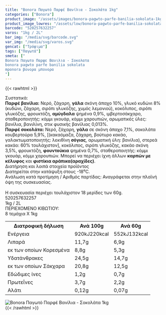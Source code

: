 ```yaml
---
title: "Bonora Παγωτό Παρφέ Βανίλια - Σοκολάτα 1kg"
categories: ["Bonora"]
product_image: "/assets/images/bonora-pagwto-parfe-banilia-sokolata-1kg.jpg"
product_image_lowres: "/assets/low/bonora-pagwto-parfe-banilia-sokolata-1kg.jpg"
barcode: "520257632257"
varos: "1kg / 2L"
bar_img: "/media/svg/barcode.svg"
var_img: "/media/svg/varos.svg"
gencat: ["Τρόφιμα"]
tags: ["Παγωτά"]
smeta: ["
Bonora Παγωτο Παρφε Βανιλια - Σοκολατα
bonora pagwto parfe banilia sokolata
mponora βονορα μπονορα
"]
---
```

{{< rawhtml >}}

<div class="sload98"><div class="product"><div id="sistatika">Συστατικά:</div><div class="alltext"><b>Παρφέ βανίλια:</b> Νερό, ζάχαρη, <b>γάλα</b> σκόνη άπαχο 10%, γλυκό κυδώνι 8% (κυδώνι, ζάχαρη, σιρόπι γλυκόζης, χυμός λεμονιού), κοκόλιπος, σιρόπι γλυκόζης, φρουκτόζη, <b>αμύγδαλα</b> ψημένα 0,9%, ιμβερτοσάκχαρο, σταθεροποιητής: κόμμι γκουάρ, κόμμι χαρουπιών, αρωματικές ύλες: βανίλια, βανιλίνη, στικ φυσικής βανίλιας 0,013%.<br><b>Παρφέ σοκολάτα:</b> Νερό, ζάχαρη, <b>γάλα</b> σε σκόνη άπαχο 7,1%, σοκολάτα κουβερτούρα 5,9%, [(κακαόμαζα, ζάχαρη, βούτυρο κακάο, γαλακτωματοποιητής: λεκιθίνη <b>σόγιας</b>, αρωματική ύλη: βανίλια), στερεά κακάο: 60% τουλάχιστον], κοκόλιπος, σιρόπι γλυκόζης, κακάο σκόνη 3,5%, φρουκτόζη, <b>φουντούκια</b> ψημένα 0,7%, σταθεροποιητής: κόμμι γκουάρ, κόμμι χαρουπιών. Μπορεί να περιέχει ίχνη άλλων <b>καρπών με κέλυφος</b> και <b>φιστίκια αράπικα(αραχίδες)</b>.</div><div id="loipa">Διατήρηση και λοιπά στοιχεία προϊόντος</div><div class="alltext">Διατηρείται στην κατάψυξη στους -18⁰C.<br>Aνάλωση κατά προτίμηση / Aριθμός παρτίδας: Αναγράφεται στην πλαϊνή όψη της συσκευασίας.<br><br>H συσκευασία περιέχει τουλάχιστον 18 μερίδες των 60g.</div><div id="barcode"><div id="barimage1"></div><span id="bartext">520257632257</span></div><div id="varos"><div id="varosimage1"></div><span id="varostext">1kg / 2L</span></div><div id="kivotio">ΠΕΡΙΕΧΟΜΕΝΟ ΚΙΒΩΤΙΟΥ:<br>8 τεμάχια Χ 1kg</div><div class="tabout"><table id="diatable"><tbody><tr><th>Διατροφική δήλωση</th><th>Ανά 100g</th><th>Ανά 60g</th></tr><tr><td class="texr2">Ενέργεια</td><td class="texr">920kJ220kcal</td><td class="texr">552kJ132kcal</td></tr><tr><td class="texr2">Λιπαρά</td><td class="texr">11,7g</td><td class="texr">6,9g</td></tr><tr><td class="gray">εκ των οποίων Κορεσµένα</td><td class="gray2">8,8g</td><td class="gray2">5,3g</td></tr><tr><td class="texr2">Yδατάνθρακες</td><td class="texr">24,5g</td><td class="texr">14,7g</td></tr><tr><td class="gray">εκ των οποίων Σάκχαρα</td><td class="gray2">20,8g</td><td class="gray2">12,5g</td></tr><tr><td class="texr2">Eδώδιμες ίνες</td><td class="texr">1,2g</td><td class="texr">0,7g</td></tr><tr><td class="texr2">Πρωτεΐνες</td><td class="texr">3,7g</td><td class="texr">2,2g</td></tr><tr><td class="texr2">Αλάτι</td><td class="texr">0,12g</td><td class="texr">0,07g</td></tr></tbody></table></div><div class="keno"></div><div class="pimg"><img alt="Bonora Παγωτό Παρφέ Βανίλια - Σοκολάτα 1kg" title="Bonora Παγωτό Παρφέ Βανίλια - Σοκολάτα 1kg" src="/assets/images/bonora-pagwto-parfe-banilia-sokolata-1kg.jpg"></div></div></div>
{{< /rawhtml >}}


